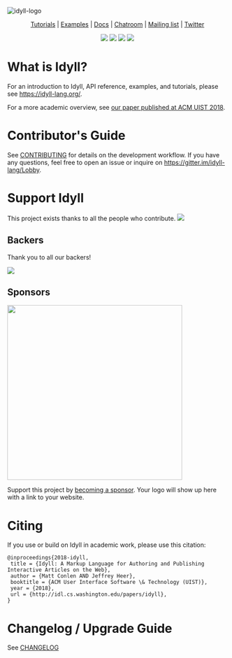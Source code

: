 ![idyll-logo](https://user-images.githubusercontent.com/1074773/30891039-807308e2-a2e5-11e7-827e-bce391ad9b1b.png)

<p align="center">
 <a href="https://idyll-lang.org/tutorials">Tutorials</a> |  <a href="https://idyll-lang.org/gallery">Examples</a> | <a href="https://idyll-lang.org/docs">Docs</a> | <a href="https://gitter.im/idyll-lang/Lobby">Chatroom</a> | <a href="https://groups.google.com/forum/#!forum/idyll-lang">Mailing list</a> | <a href="https://twitter.com/idyll_lang">Twitter</a>
</p>

<p align="center">
 <a href="https://travis-ci.org/idyll-lang/idyll"><img src="https://travis-ci.org/idyll-lang/idyll.svg?branch=master" /></a>
 <a href="https://ci.appveyor.com/project/mathisonian/idyll"><img src="https://ci.appveyor.com/api/projects/status/6e89g4xdbq5twr1o/branch/master?svg=true" /></a>
 <a href="#backers"><img src="https://opencollective.com/idyll/backers/badge.svg" /></a>
 <a href="#sponsors"><img src="https://opencollective.com/idyll/sponsors/badge.svg" /></a>
</p>

# What is Idyll?

For an introduction to Idyll, API reference, examples, and tutorials, please see https://idyll-lang.org/. 

For a more academic overview, see [our paper published at ACM UIST 2018](https://idl.cs.washington.edu/papers/idyll/).

# Contributor's Guide

See [CONTRIBUTING](./CONTRIBUTING.md) for details on the development workflow. If you have any questions, feel free to open an issue or inquire on https://gitter.im/idyll-lang/Lobby.

# Support Idyll

This project exists thanks to all the people who contribute.
<a href="https://github.com/idyll-lang/idyll/graphs/contributors"><img src="https://opencollective.com/idyll/contributors.svg?width=890" /></a>

## Backers

Thank you to all our backers!

<a href="https://opencollective.com/idyll#backers" target="_blank"><img src="https://opencollective.com/idyll/backers.svg?width=890"></a>

## Sponsors

<img width="400px" src="https://idyll-lang.org/static/images/sponsors.png" />

Support this project by [becoming a sponsor](https://opencollective.com/idyll). Your logo will show up here with a link to your website.

# Citing

If you use or build on Idyll in academic work, please use this citation:

```
@inproceedings{2018-idyll,
 title = {Idyll: A Markup Language for Authoring and Publishing Interactive Articles on the Web},
 author = {Matt Conlen AND Jeffrey Heer},
 booktitle = {ACM User Interface Software \& Technology (UIST)},
 year = {2018},
 url = {http://idl.cs.washington.edu/papers/idyll},
}
```

# Changelog / Upgrade Guide

See [CHANGELOG](./CHANGELOG.md)
